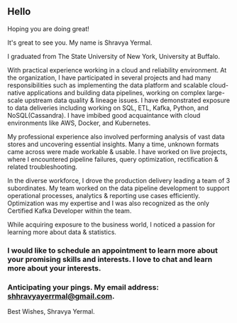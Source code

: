 ## Hello 

Hoping you are doing great!

It's great to see you. My name is Shravya Yermal.

I graduated from The State University of New York, University at Buffalo. 

With practical experience working in a cloud and reliability environment. At the organization, I have participated in several projects and had many responsibilities such as implementing the data platform and scalable cloud-native applications and building data pipelines, working on complex large-scale upstream data quality & lineage issues. I have demonstrated exposure to data deliveries including working on SQL, ETL, Kafka, Python, and NoSQL(Cassandra). I have imbibed good acquaintance with cloud environments like AWS, Docker, and Kubernetes. 

My professional experience also involved performing analysis of vast data stores and uncovering essential insights. Many a time, unknown formats came across were made workable & usable. I have worked on live projects, where I encountered pipeline failures, query optimization, rectification & related troubleshooting. 

In the diverse workforce, I drove the production delivery leading a team of 3 subordinates. My team worked on the data pipeline development to support operational processes, analytics & reporting use cases efficiently. Optimization was my expertise and I was also recognized as the only Certified Kafka Developer within the team. 

While acquiring exposure to the business world, I noticed a passion for learning more about data & statistics. 

### I would like to schedule an appointment to learn more about your promising skills and interests. I love to chat and learn more about your interests.

### Anticipating your pings. My email address: shhravyayerrmal@gmail.com. 

Best Wishes, Shravya Yermal.

